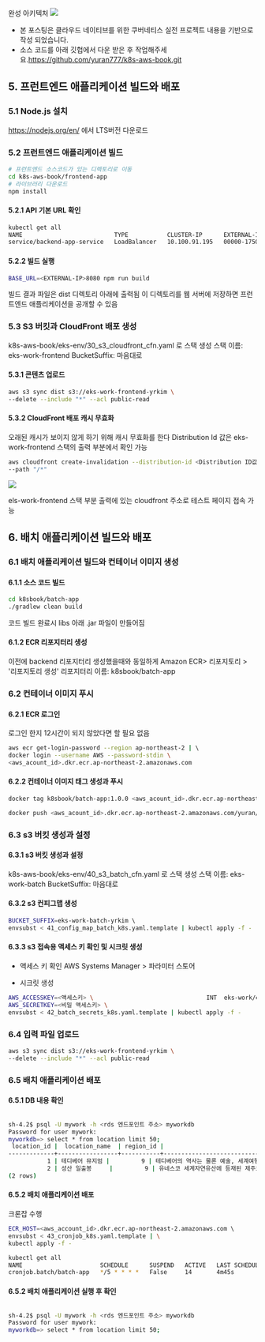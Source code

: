 ---
---
완성 아키텍처 
![](https://images.velog.io/images/yuran3391/post/8b768966-6a99-4f93-a75e-4cf139d4cda6/aws-3.jpg)

- 본 포스팅은 클라우드 네이티브를 위한 쿠버네티스 실전 프로젝트 내용을 기반으로 작성 되었습니다.
- 소스 코드를 아래 깃헙에서 다운 받은 후 작업해주세요.https://github.com/yuran777/k8s-aws-book.git

## 5. 프런트엔드 애플리케이션 빌드와 배포

### 5.1 Node.js 설치
https://nodejs.org/en/ 에서 LTS버전 다운로드

### 5.2 프런트엔드 애플리케이션 빌드
~~~bash
# 프런트엔드 소스코드가 있는 디렉토리로 이동
cd k8s-aws-book/frontend-app
# 라이브러리 다운로드
npm install
~~~
#### 5.2.1 API 기본 URL 확인

~~~bash
kubectl get all 
NAME                          TYPE           CLUSTER-IP      EXTERNAL-IP                                                                   PORT(S)          AGE
service/backend-app-service   LoadBalancer   10.100.91.195   00000-175018810.ap-northeast-2.elb.amazonaws.com   8080:32543/TCP   5d3h
~~~
#### 5.2.2 빌드 실행
~~~bash
BASE_URL=<EXTERNAL-IP>8080 npm run build
~~~
빌드 결과 파일은 dist 디렉토리 아래에 출력됨
이 디렉토리를 웹 서버에 저장하면 프런트엔드 애플리케이션을 공개할 수 있음



### 5.3 S3 버킷과 CloudFront 배포 생성 

k8s-aws-book/eks-env/30_s3_cloudfront_cfn.yaml 로 스택 생성
스택 이름: eks-work-frontend
BucketSuffix: 마음대로

#### 5.3.1 콘텐츠 업로드
~~~bash
aws s3 sync dist s3://eks-work-frontend-yrkim \                                    ok  04:48:36 PM
--delete --include "*" --acl public-read
~~~
#### 5.3.2 CloudFront 배포 캐시 무효화
오래된 캐시가 보이지 않게 하기 위해 캐시 무효화를 한다
Distribution Id 값은 eks-work-frontend 스택의 출력 부분에서 확인 가능

~~~bash
aws cloudfront create-invalidation --distribution-id <Distribution ID값> \              INT  9s  04:52:22 PM
--path "/*"
~~~


![](https://images.velog.io/images/yuran3391/post/3dce06b5-c613-446f-aa54-4821aba99f55/image.png)

els-work-frontend 스택 부분 출력에 있는 cloudfront 주소로 테스트 페이지 접속 가능


## 6. 배치 애플리케이션 빌드와 배포
### 6.1 배치 애플리케이션 빌드와 컨테이너 이미지 생성
#### 6.1.1 소스 코드 빌드
~~~bash
cd k8sbook/batch-app
./gradlew clean build
~~~
코드 빌드 완료시 libs 아래 .jar 파일이 만들어짐 

#### 6.1.2 ECR 리포지터리 생성
이전에 backend 리포지터리 생성했을때와 동일하게 Amazon ECR>
리포지토리 > '리포지토리 생성'
리포지터리 이름: k8sbook/batch-app

### 6.2 컨테이너 이미지 푸시 
#### 6.2.1 ECR 로그인

로그인 한지 12시간이 되지 않았다면 할 필요 없음 
~~~bash
aws ecr get-login-password --region ap-northeast-2 | \                           ok  33s  05:09:59 PM
docker login --username AWS --password-stdin \
<aws_acount_id>.dkr.ecr.ap-northeast-2.amazonaws.com
~~~

#### 6.2.2 컨테이너 이미지 태그 생성과 푸시 
~~~bash
docker tag k8sbook/batch-app:1.0.0 <aws_acount_id>.dkr.ecr.ap-northeast-2.amazonaws.com/yuran/batch-app:1.0.0

docker push <aws_acount_id>.dkr.ecr.ap-northeast-2.amazonaws.com/yuran/batch-app:1.0.0 
~~~

### 6.3 s3 버킷 생성과 설정
#### 6.3.1 s3 버킷 생성과 설정
k8s-aws-book/eks-env/40_s3_batch_cfn.yaml 로 스택 생성
스택 이름: eks-work-batch
BucketSuffix: 마음대로

#### 6.3.2 s3 컨피그맵 생성
~~~bash
BUCKET_SUFFIX=eks-work-batch-yrkim \                                                 INT  05:21:23 PM
envsubst < 41_config_map_batch_k8s.yaml.template | kubectl apply -f -
~~~
#### 6.3.3 s3 접속용 액세스 키 확인 및 시크릿 생성
- 액세스 키 확인
AWS Systems Manager > 파라미터 스토어

- 시크릿 생성
~~~bash
AWS_ACCESSKEY=<액세스키> \                                INT  eks-work/eks-work kube  05:21:23 PM
AWS_SECRETKEY=<비밀 액세스키> \
envsubst < 42_batch_secrets_k8s.yaml.template | kubectl apply -f -
~~~



### 6.4 입력 파일 업로드 


~~~bash
aws s3 sync dist s3://eks-work-frontend-yrkim \                                      INT  05:26:37 PM
--delete --include "*" --acl public-read
~~~

### 6.5 배치 애플리케이션 배포
#### 6.5.1 DB 내용 확인
~~~bash

sh-4.2$ psql -U mywork -h <rds 엔드포인트 주소> myworkdb
Password for user mywork:
myworkdb=> select * from location limit 50;
 location_id |  location_name  | region_id |                                         note
-------------+-----------------+-----------+--------------------------------------------------------------------------------------
           1 | 테디베어 뮤지엄 |         9 | 테디베어의 역사는 물론 예술, 세계여행 등의 테마를 제공하는 테마 뮤지엄 브랜드입니다.
           2 | 성산 일출봉     |         9 | 유네스코 세계자연유산에 등재된 제주도의 랜드마크.
(2 rows)
~~~

#### 6.5.2 배치 애플리케이션 배포

크론잡 수행
~~~bash
ECR_HOST=<aws_account_id>.dkr.ecr.ap-northeast-2.amazonaws.com \           ok  eks-work/eks-work kube  05:38:13 PM
envsubst < 43_cronjob_k8s.yaml.template | \
kubectl apply -f -
~~~

~~~bash
kubectl get all
NAME                      SCHEDULE      SUSPEND   ACTIVE   LAST SCHEDULE   AGE
cronjob.batch/batch-app   */5 * * * *   False     14       4m45s           69m
~~~
#### 6.5.2 배치 애플리케이션 실행 후 확인 

~~~bash

sh-4.2$ psql -U mywork -h <rds 엔드포인트 주소> myworkdb
Password for user mywork:
myworkdb=> select * from location limit 50;

~~~








